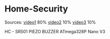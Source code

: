 # Home-Security
Sources: [video1](https://www.youtube.com/watch?v=dRCnccv_dVE) 80%
         [video2](https://www.youtube.com/watch?v=lTAo_H5eqsk) 10%
         [video3](https://www.youtube.com/watch?v=Dp3RMb0e1eA) 10%
         
HC - SR501
PIEZO BUZZER
ATmega328P Nano V3
